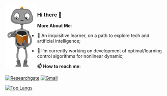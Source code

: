 
<img align="left" src="https://github.com/roscibely/roscibely/blob/master/giphy.gif" width="100" height="200">

### Hi there 🖖

**More About Me**:
   
   - 🧠 An inquisitive learner, on a path to explore tech and artificial intelligence;
   
   - 🚀 I’m currently working on development of optimal/learning control algorithms for nonlinear dynamic; 

   
**📫 How to reach me**:

[![Researchgate](https://img.shields.io/badge/Researchgate-green?style=for-the-badge&logo=researchgate&logoColor=white)](https://www.researchgate.net/profile/R_C_B_Rego)
[![Gmail](https://img.shields.io/badge/Gmail-red?style=for-the-badge&logo=gmail&logoColor=white)](mailto:rosana.rego@ufrn.edu.br)


[![Top Langs](https://github-readme-stats.vercel.app/api/top-langs/?username=roscibely&layout=compact,html&bg_color=1d1f21)](https://github.com/roscibely/github-readme-stats)

<!--[![Top Langs](https://github-readme-stats.vercel.app/api/top-langs/?username=roscibely&layout=compact,html&title_color=ffffff&text_color=c9cacc&icon_color=2bbc8a&bg_color=1d1f21)](https://github.com/roscibely) -->


<!--
**roscibely/roscibely** is a ✨ _special_ ✨ repository because its `README.md` (this file) appears on your GitHub profile.

Here are some ideas to get you started:

- 🔭 I’m currently working on ...
- 🌱 I’m currently learning ...
- 👯 I’m looking to collaborate on ...
- 🤔 I’m looking for help with ...
- 💬 Ask me about ...
- 📫 How to reach me: ...
- 😄 Pronouns: ...
- ⚡ Fun fact: ...
-->
